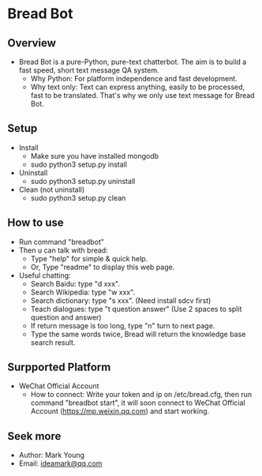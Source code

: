 # Bread Bot

## Overview
* Bread Bot is a pure-Python, pure-text chatterbot. The aim is to build a fast speed, short text message QA system.
  * Why Python: For platform independence and fast development.
  * Why text only: Text can express anything, easily to be processed, fast to be translated. That's why we only use text message for Bread Bot.

## Setup
* Install
  * Make sure you have installed mongodb
  * sudo python3 setup.py install
* Uninstall
  * sudo python3 setup.py uninstall
* Clean (not uninstall)
  * sudo python3 setup.py clean

## How to use
* Run command "breadbot"
* Then u can talk with bread:
  * Type "help" for simple & quick help.
  * Or, Type "readme" to display this web page.
* Useful chatting:
  * Search Baidu: type "d xxx".
  * Search Wikipedia: type "w xxx".
  * Search dictionary: type "s xxx". (Need install sdcv first)
  * Teach dialogues: type "t question  answer" (Use 2 spaces to split question and answer)
  * If return message is too long, type "n" turn to next page.
  * Type the same words twice, Bread will return the knowledge base search result.

## Surpported Platform
* WeChat Official Account
  * How to connect: Write your token and ip on /etc/bread.cfg, then run command "breadbot start", it will soon connect to WeChat Official Account (https://mp.weixin.qq.com) and start working.

## Seek more
* Author: Mark Young
* Email: ideamark@qq.com
